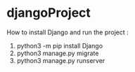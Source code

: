 # djangoProject
How to install Django and run the project : 
1. python3 -m pip install Django <br>
2. python3 manage.py migrate <br>
3. python3 manage.py runserver
